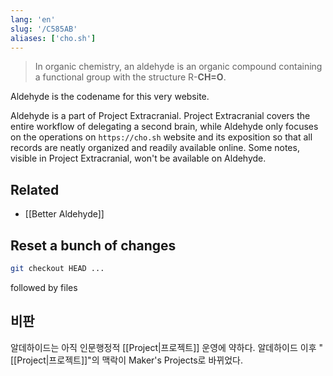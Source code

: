 ```yaml
---
lang: 'en'
slug: '/C585AB'
aliases: ['cho.sh']
---
```


> In organic chemistry, an aldehyde is an organic compound containing a functional group with the structure R-**CH=O**.

Aldehyde is the codename for this very website.

Aldehyde is a part of Project Extracranial. Project Extracranial covers the entire workflow of delegating a second brain, while Aldehyde only focuses on the operations on `https://cho.sh` website and its exposition so that all records are neatly organized and readily available online. Some notes, visible in Project Extracranial, won't be available on Aldehyde.

## Related

- [[Better Aldehyde]]

## Reset a bunch of changes

```bash
git checkout HEAD ...
```

followed by files

## 비판

알데하이드는 아직 인문행정적 [[Project|프로젝트]] 운영에 약하다.
알데하이드 이후 "[[Project|프로젝트]]"의 맥락이 Maker's Projects로 바뀌었다.
